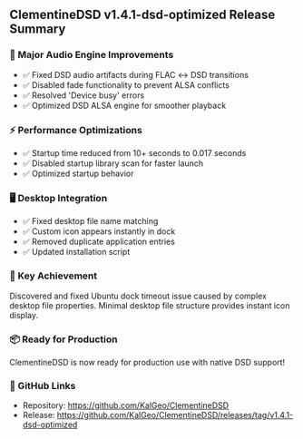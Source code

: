 ## ClementineDSD v1.4.1-dsd-optimized Release Summary

### 🎵 Major Audio Engine Improvements
- ✅ Fixed DSD audio artifacts during FLAC ↔ DSD transitions
- ✅ Disabled fade functionality to prevent ALSA conflicts
- ✅ Resolved 'Device busy' errors
- ✅ Optimized DSD ALSA engine for smoother playback

### ⚡ Performance Optimizations
- ✅ Startup time reduced from 10+ seconds to 0.017 seconds
- ✅ Disabled startup library scan for faster launch
- ✅ Optimized startup behavior

### 🖥️ Desktop Integration
- ✅ Fixed desktop file name matching
- ✅ Custom icon appears instantly in dock
- ✅ Removed duplicate application entries
- ✅ Updated installation script

### 🎯 Key Achievement
Discovered and fixed Ubuntu dock timeout issue caused by complex desktop file properties.
Minimal desktop file structure provides instant icon display.

### 📦 Ready for Production
ClementineDSD is now ready for production use with native DSD support!

### 🔗 GitHub Links
- Repository: https://github.com/KalGeo/ClementineDSD
- Release: https://github.com/KalGeo/ClementineDSD/releases/tag/v1.4.1-dsd-optimized


